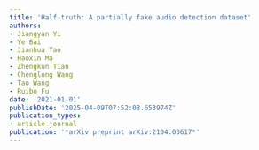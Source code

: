 ```yaml
---
title: 'Half-truth: A partially fake audio detection dataset'
authors:
- Jiangyan Yi
- Ye Bai
- Jianhua Tao
- Haoxin Ma
- Zhengkun Tian
- Chenglong Wang
- Tao Wang
- Ruibo Fu
date: '2021-01-01'
publishDate: '2025-04-09T07:52:08.653974Z'
publication_types:
- article-journal
publication: '*arXiv preprint arXiv:2104.03617*'
---
```

